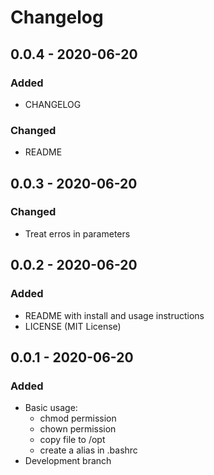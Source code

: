 # Changelog

## 0.0.4 - 2020-06-20

### Added
- CHANGELOG

### Changed
- README

## 0.0.3 - 2020-06-20

### Changed
- Treat erros in parameters

## 0.0.2 - 2020-06-20

### Added
- README with install and usage instructions
- LICENSE (MIT License)

## 0.0.1 - 2020-06-20

### Added
- Basic usage:
  - chmod permission
  - chown permission
  - copy file to /opt
  - create a alias in .bashrc
- Development branch
